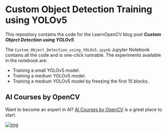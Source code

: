# Custom Object Detection Training using YOLOv5



This repository contains the code for the LearnOpenCV blog post ***Custom Object Detection using YOLOv5***.



The `Custom_Object_Detection_using_YOLOv5.ipynb` Jupyter Notebook contains all the code and is one-click runnable. The experiments available in the notebook are:

* Training a small YOLOv5 model.
* Training a medium YOLOv5 model.
* Training a medium YOLOv5 model by freezing the first 15 blocks.



## AI Courses by OpenCV

Want to become an expert in AI? [AI Courses by OpenCV](https://opencv.org/courses/) is a great place to start.

[![img](https://camo.githubusercontent.com/18c5719ef10afe9607af3e87e990068c942ae4cba8bd4d72d21950d6213ea97e/68747470733a2f2f7777772e6c6561726e6f70656e63762e636f6d2f77702d636f6e74656e742f75706c6f6164732f323032302f30342f41492d436f75727365732d42792d4f70656e43562d4769746875622e706e67)](https://opencv.org/courses/)